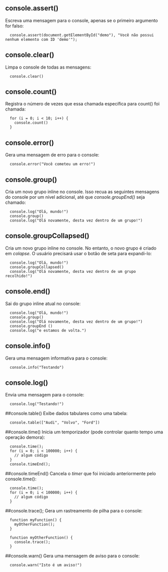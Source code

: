 ## console.assert()
Escreva uma mensagem para o console, apenas se o primeiro argumento for falso:

      console.assert(document.getElementById("demo"), "Você não possui nenhum elemento com ID 'demo'");
      
## console.clear()
Limpa o console de todas as mensagens:

      console.clear()

## console.count()
Registra o número de vezes que essa chamada específica para count() foi chamada:

      for (i = 0; i < 10; i++) {
        console.count()
      }

## console.error()
Gera uma mensagem de erro para o console:

      console.error("Você cometeu um erro!")

## console.group()
Cria um novo grupo inline no console. Isso recua as seguintes mensagens do console por um nível adicional, até que 
*console.groupEnd()* seja chamado:

      console.log("Olá, mundo!")
      console.group()
      console.log("Olá novamente, desta vez dentro de um grupo!")

## console.groupCollapsed()
Cria um novo grupo inline no console. No entanto, o novo grupo é criado em *colapse*. O usuário precisará usar o botão 
de seta para expandi-lo:
      
      console.log("Olá, mundo!")
      console.groupCollapsed()
      console.log("Olá novamente, desta vez dentro de um grupo recolhido!")
      
## console.end()
Sai do grupo inline atual no console:

      console.log("Olá, mundo!")
      console.group()
      console.log("Olá novamente, desta vez dentro de um grupo!")
      console.groupEnd ()
      console.log("e estamos de volta.")

## console.info()
Gera uma mensagem informativa para o console:

      console.info("Testando")

## console.log()
Envia uma mensagem para o console:

      console.log("Testando!")
      
##console.table()
Exibe dados tabulares como uma tabela:

      console.table(["Audi", "Volvo", "Ford"])

##console.time()
Inicia um temporizador (pode controlar quanto tempo uma operação demora):

      console.time();
      for (i = 0; i < 100000; i++) {
        // algum código
      }
      console.timeEnd();


##console.timeEnd()
Cancela o *timer* que foi iniciado anteriormente pelo console.time():

      console.time();
      for (i = 0; i < 100000; i++) {
        // algum código
      }
      
##console.trace();
Gera um rastreamento de pilha para o console:

      function myFunction() {
        myOtherFunction();
      }

      function myOtherFunction() {
        console.trace();
      }
      
##console.warn()
Gera uma mensagem de aviso para o console:

      console.warn("Isto é um aviso!")

      
